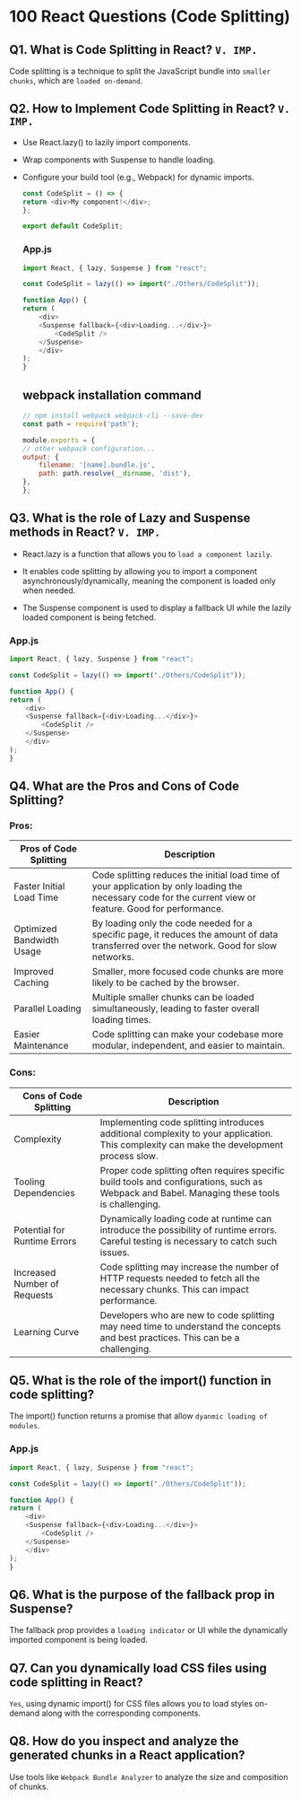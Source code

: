 # 100 React Questions (Code Splitting)

## Q1. What is Code Splitting in React? `V. IMP.`

Code splitting is a technique to split the JavaScript bundle into `smaller chunks`, which are `loaded on-demand`.

## Q2. How to Implement Code Splitting in React? `V. IMP.`

* Use React.lazy() to lazily import components.

* Wrap components with Suspense to handle loading.

* Configure your build tool (e.g., Webpack) for dynamic imports.

    ```javascript
    const CodeSplit = () => {
    return <div>My component!</div>;
    };

    export default CodeSplit;
    ```

    ### App.js
    ```javascript
    import React, { lazy, Suspense } from "react";

    const CodeSplit = lazy(() => import("./Others/CodeSplit"));

    function App() {
    return (
        <div>
        <Suspense fallback={<div>Loading...</div>}>
            <CodeSplit />
        </Suspense>
        </div>
    );
    }
    ```

    ## webpack installation command
    ```javascript
    // npm install webpack webpack-cli --save-dev
    const path = require('path');

    module.exports = {
    // other webpack configuration...
    output: {
        filename: '[name].bundle.js',
        path: path.resolve(__dirname, 'dist'),
    },
    };
    ```

## Q3. What is the role of Lazy and Suspense methods in React? `V. IMP.`

* React.lazy is a function that allows you to `load a component lazily`.

* It enables code splitting by allowing you to import a component asynchronously/dynamically, meaning the component is loaded only when needed.

* The Suspense component is used to display a fallback UI while the lazily loaded component is being fetched.

### App.js
```javascript
import React, { lazy, Suspense } from "react";

const CodeSplit = lazy(() => import("./Others/CodeSplit"));

function App() {
return (
    <div>
    <Suspense fallback={<div>Loading...</div>}>
        <CodeSplit />
    </Suspense>
    </div>
);
}
```

## Q4. What are the Pros and Cons of Code Splitting?

### Pros:
| Pros of Code Splitting | Description |
|---|---|
| Faster Initial Load Time | Code splitting reduces the initial load time of your application by only loading the necessary code for the current view or feature. Good for performance. |
| Optimized Bandwidth Usage | By loading only the code needed for a specific page, it reduces the amount of data transferred over the network. Good for slow networks. |
| Improved Caching | Smaller, more focused code chunks are more likely to be cached by the browser. |
| Parallel Loading | Multiple smaller chunks can be loaded simultaneously, leading to faster overall loading times. |
| Easier Maintenance | Code splitting can make your codebase more modular, independent, and easier to maintain. |

### Cons:
| Cons of Code Splitting | Description |
|---|---|
| Complexity | Implementing code splitting introduces additional complexity to your application. This complexity can make the development process slow. |
| Tooling Dependencies | Proper code splitting often requires specific build tools and configurations, such as Webpack and Babel. Managing these tools is challenging. |
| Potential for Runtime Errors | Dynamically loading code at runtime can introduce the possibility of runtime errors. Careful testing is necessary to catch such issues. |
| Increased Number of Requests | Code splitting may increase the number of HTTP requests needed to fetch all the necessary chunks. This can impact performance. |
| Learning Curve | Developers who are new to code splitting may need time to understand the concepts and best practices. This can be a challenging. |

## Q5. What is the role of the import() function in code splitting?

The import() function returns a promise that allow `dyanmic loading of modules`.

### App.js
```javascript
import React, { lazy, Suspense } from "react";

const CodeSplit = lazy(() => import("./Others/CodeSplit"));

function App() {
return (
    <div>
    <Suspense fallback={<div>Loading...</div>}>
        <CodeSplit />
    </Suspense>
    </div>
);
}
```

## Q6. What is the purpose of the fallback prop in Suspense?

The fallback prop provides a `loading indicator` or UI while the dynamically imported component is being loaded.

## Q7. Can you dynamically load CSS files using code splitting in React?

`Yes`, using dynamic import() for CSS files allows you to load styles on-demand along with the corresponding components.

## Q8. How do you inspect and analyze the generated chunks in a React application?

Use tools like `Webpack Bundle Analyzer` to analyze the size and composition of chunks.

<!---
Adarsh 
3rd August 2024
05:43 AM
(14:40)
--->